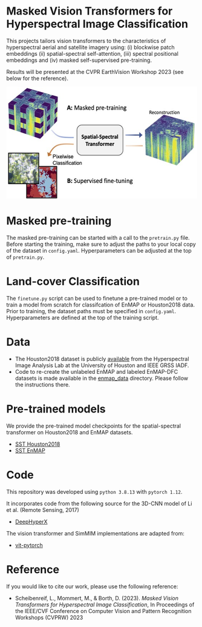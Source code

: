 # Masked Vision Transformers for Hyperspectral Image Classification

This projects tailors vision transformers to the characteristics of hyperspectral aerial and satellite imagery using: (i) blockwise patch embeddings (ii) spatial-spectral self-attention, (iii) spectral positional embeddings and (iv) masked self-supervised pre-training.

Results will be presented at the CVPR EarthVision Workshop 2023 (see below for the reference).

<p align="center">
  <img width="536" height="295" src="./figure1.jpg">
</p>

# Masked pre-training
The masked pre-training can be started with a call to the `pretrain.py` file.
Before starting the training, make sure to adjust the paths to your local copy of the dataset in `config.yaml`. Hyperparameters can be adjusted at the top of `pretrain.py`.

# Land-cover Classification
The `finetune.py` script can be used to finetune a pre-trained model or to train a model from scratch for classifcation of EnMAP or Houston2018 data. Prior to training, the dataset paths must be specified in `config.yaml`. Hyperparameters are defined at the top of the training script.

# Data
* The Houston2018 dataset is publicly [available](https://hyperspectral.ee.uh.edu/?page_id=1075) from the Hyperspectral Image Analysis Lab at the University of Houston and IEEE GRSS IADF.
* Code to re-create the unlabeled EnMAP and labeled EnMAP-DFC datasets is made available in the [enmap_data](enmap_data/) directory. Please follow the instructions there.

# Pre-trained models
We provide the pre-trained model checkpoints for the spatial-spectral transformer on Houston2018 and EnMAP datasets.
* [SST Houston2018]()
* [SST EnMAP]()

# Code
This repository was developed using `python 3.8.13` with `pytorch 1.12`.

It incorporates code from the following source for the 3D-CNN model of Li et al. (Remote Sensing, 2017)
* [DeepHyperX](https://github.com/nshaud/DeepHyperX)

The vision transformer and SimMIM implementations are adapted from:
* [vit-pytorch](https://github.com/lucidrains/vit-pytorch)

# Reference
If you would like to cite our work, please use the following reference:

* Scheibenreif, L., Mommert, M., & Borth, D. (2023). *Masked Vision Transformers for Hyperspectral Image Classification*, In Proceedings of the IEEE/CVF Conference on Computer Vision and Pattern Recognition Workshops (CVPRW) 2023 